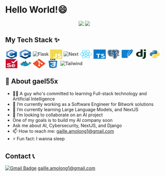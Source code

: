 # Hello World!😄
<div align="center">
  <img height="200em" src="https://github-readme-stats.vercel.app/api?username=gael55x&show_icons=true&theme=highcontrast&combine_all_yearly_contributions=true&count_private=true&show=reviews"/>
  <img height="200em" src="https://github-readme-stats.vercel.app/api/top-langs/?username=gael55x&&layout=compact&langs_count=10&theme=highcontrast&show=reviews"/>
</div>


## My Tech Stack ✨
<div style="display: inline_block">
  <img align="center" alt="C" height="30" width="40" src="https://raw.githubusercontent.com/devicons/devicon/master/icons/c/c-original.svg">
  <img align="center" alt="C++" height="30" width="40" src="https://raw.githubusercontent.com/devicons/devicon/master/icons/cplusplus/cplusplus-original.svg">
  <img align="center" alt="Flask" height="30" width="40" src="https://cdn.worldvectorlogo.com/logos/flask.svg">
  <img align="center" alt="JavaScript" height="30" width="40" src="https://raw.githubusercontent.com/devicons/devicon/master/icons/javascript/javascript-plain.svg">
  <img align="center" alt="Next" height="30" width="40" src="https://cdn.worldvectorlogo.com/logos/nextjs-2.svg">
  <img align="center" alt="React" height="30" width="40" src="https://raw.githubusercontent.com/devicons/devicon/master/icons/react/react-original.svg">
  <img align="center" alt="TypeScript" height="30" width="40" src="https://raw.githubusercontent.com/devicons/devicon/master/icons/typescript/typescript-original.svg">
  <img align="center" alt="Postgre" height="30" width="40" src="https://raw.githubusercontent.com/devicons/devicon/master/icons/postgresql/postgresql-original.svg">
  <img align="center" alt="Sqlite" height="30" width="40" src="https://raw.githubusercontent.com/devicons/devicon/master/icons/sqlite/sqlite-plain.svg">
  <img align="center" alt="Django" height="30" width="40" src="https://raw.githubusercontent.com/devicons/devicon/master/icons/django/django-plain.svg">
  <img align="center" alt="Python" height="30" width="40" src="https://raw.githubusercontent.com/devicons/devicon/master/icons/python/python-original.svg">
  <img align="center" alt="Selenium" height="30" width="40" src="https://raw.githubusercontent.com/devicons/devicon/master/icons/selenium/selenium-original.svg">
  <img align="center" alt="Docker" height="30" width="40" src="https://raw.githubusercontent.com/devicons/devicon/master/icons/docker/docker-original.svg">
  <img align="center" alt="Git" height="30" width="40" src="https://raw.githubusercontent.com/devicons/devicon/master/icons/git/git-plain.svg">
  <img align="center" alt="CSS" height="30" width="40" src="https://raw.githubusercontent.com/devicons/devicon/master/icons/css3/css3-original-wordmark.svg">
  <img align="center" alt="Tailwind" height="30" width="40" src="https://www.vectorlogo.zone/logos/tailwindcss/tailwindcss-icon.svg">
</div>


## 🤵 About gael55x
- 👨‍🎓 A guy who's committed to learning Full-stack technology and Artificial Intelligence
- 🔭 I’m currently working as a Software Engineer for Bitwork solutions
- 🌱 I’m currently learning Large Language Models, and NextJS
- 👯 I’m looking to collaborate on an AI project
- One of my goals is to build my AI company soon
- Ask me about AI, Cybersecurity, NextJS, and Django
- 📫 How to reach me: gaille.amolong1@gmail.com
- ⚡ Fun fact: I wanna sleep 

##


## Contact 📞
[![Gmail Badge](https://img.shields.io/badge/-Gmail-%230077B5?style=for-the-badge&logo=gmail&logoColor=red)](gaille.amolong1@gmail.com) gaille.amolong1@gmail.com

